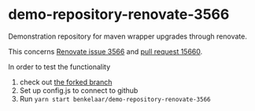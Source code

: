 # demo-repository-renovate-3566
Demonstration repository for maven wrapper upgrades through renovate.

This concerns [Renovate issue 3566](https://github.com/renovatebot/renovate/issues/3566) and [pull request 15660](https://github.com/renovatebot/renovate/pull/15660).

In order to test the functionality

1. check out [the forked branch](https://github.com/benkelaar/renovate/tree/feat/3566-maven-wrapper)
2. Set up config.js to connect to github
3. Run `yarn start benkelaar/demo-repository-renovate-3566`
